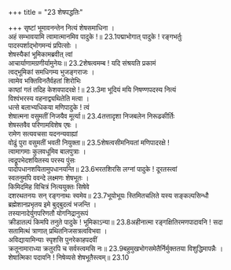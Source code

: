 +++
title = "23 शेषपद्धतिः"

+++
सृष्टां भूमावनन्तेन नित्यं शेषसमाधिना ।  
अहं सम्भावयामि त्वामात्मानमिव पादुके !॥ 23.1पद्माभोगात् पादुके ! रङ्गभर्तुः  
पादस्पर्शाद्भोगमन्यं प्रपित्सोः ।  
शेषस्यैकां भूमिकामब्रवीत् त्वां  
आचार्याणामग्रणीर्यामुनेयः॥ 23.2शेषत्वमम्ब ! यदि संश्रयति प्रकामं  
त्वद्भूमिकां समधिगम्य भुजङ्गराजः ।  
त्वामेव भक्तिविनतैर्वहतां शिरोभिः  
काष्ठां गतं तदिह केशवपादरक्षे !॥ 23.3मा भूदियं मयि निषण्णपदस्य नित्यं  
विश्वंभरस्य वहनाद्व्यथितेति मत्वा ।  
धत्से बलाभ्यधिकया मणिपादुके ! त्वं  
शेषात्मना वसुमतीं निजयैव मूर्त्या॥ 23.4तत्तादृशा निजबलेन निरूढकीर्तिः  
शेषस्तवैव परिणामविशेष एषः ।  
रामेण सत्यवचसा यदनन्यवाह्यां  
वोढुं पुरा वसुमतीं भवती नियुक्ता॥ 23.5शेषत्वसीमनियतां मणिपादरक्षे !  
त्वामागमाः कुलवधूमिव बालपुत्राः ।  
त्वद्रूपभेदशयितस्य परस्य पुंसः  
पादोपधानशयितामुपधानयन्ति॥ 23.6भरतशिरसि लग्नां पादुके ! दूरतस्त्वां  
स्वतनुमपि ववन्दे लक्ष्मणः शेषभूतः ।  
किमिदमिह विचित्रं नित्ययुक्तः सिषेवे  
दशरथतनयः सन् रङ्गनाथः स्वमेव॥ 23.7भूयोभूयः स्तिमितचलिते यस्य सङ्कल्पसिन्धौ  
ब्रह्मेशानप्रभृतय इमे बुद्बुदत्वं भजन्ति ।  
तस्यानादेर्युगपरिणतौ योगनिद्रानुरूपं  
क्रीडातल्पं किमपि तनुते पादुके ! भूमिकाऽन्या॥ 23.8अहीनात्मा रङ्गक्षितिरमणपादावनि ! सदा  
सतामित्थं त्राणात् प्रथितनिजसत्रत्वविभवा ।  
अविद्यायामिन्याः स्पृशसि पुनरेकाहपदवीं  
क्रतूनामाराध्या क्रतुरपि च सर्वस्त्वमसि नः॥ 23.9बहुमुखभोगसमेतैर्निर्मुक्ततया विशुद्धिमापन्नैः ।  
शेषात्मिका पदावनि ! निषेव्यसे शेषभूतैस्त्वम्॥ 23.10